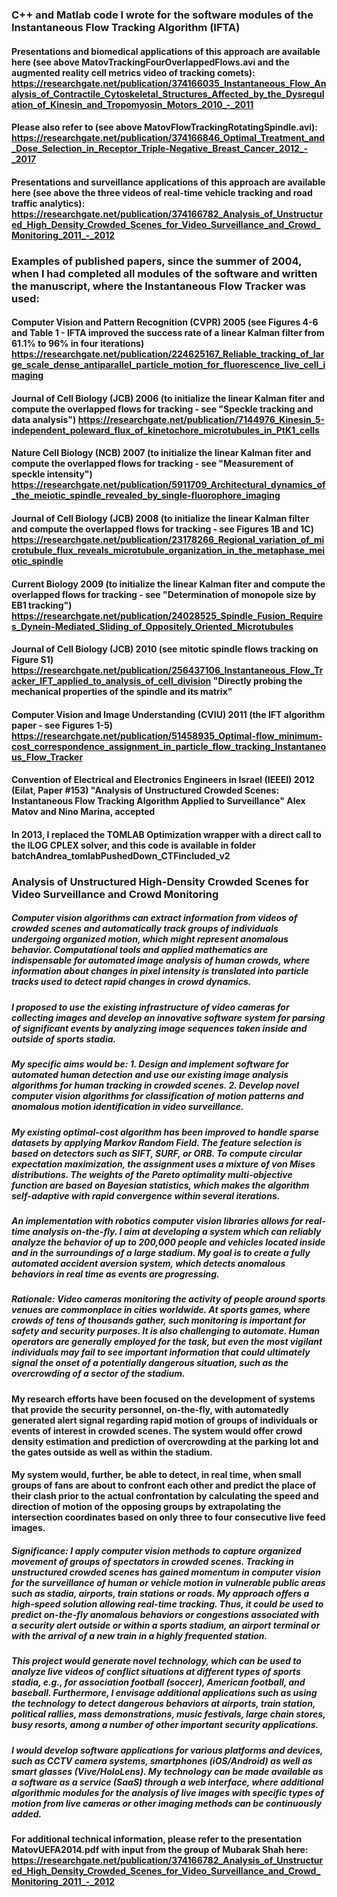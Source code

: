 ### C++ and Matlab code I wrote for the software modules of the Instantaneous Flow Tracking Algorithm (IFTA)
#### Presentations and biomedical applications of this approach are available here (see above MatovTrackingFourOverlappedFlows.avi and the augmented reality cell metrics video of tracking comets): https://researchgate.net/publication/374166035_Instantaneous_Flow_Analysis_of_Contractile_Cytoskeletal_Structures_Affected_by_the_Dysregulation_of_Kinesin_and_Tropomyosin_Motors_2010_-_2011
#### Please also refer to (see above MatovFlowTrackingRotatingSpindle.avi):  https://researchgate.net/publication/374166846_Optimal_Treatment_and_Dose_Selection_in_Receptor_Triple-Negative_Breast_Cancer_2012_-_2017

#### Presentations and surveillance applications of this approach are available here (see above the three videos of real-time vehicle tracking and road traffic analytics): https://researchgate.net/publication/374166782_Analysis_of_Unstructured_High_Density_Crowded_Scenes_for_Video_Surveillance_and_Crowd_Monitoring_2011_-_2012

### Examples of published papers, since the summer of 2004, when I had completed all modules of the software and written the manuscript, where the Instantaneous Flow Tracker was used:

#### Computer Vision and Pattern Recognition (CVPR) 2005 (see Figures 4-6 and Table 1 - IFTA improved the success rate of a linear Kalman filter from 61.1% to 96% in four iterations) https://researchgate.net/publication/224625167_Reliable_tracking_of_large_scale_dense_antiparallel_particle_motion_for_fluorescence_live_cell_imaging

#### Journal of Cell Biology (JCB) 2006 (to initialize the linear Kalman fiter and compute the overlapped flows for tracking - see "Speckle tracking and data analysis") https://researchgate.net/publication/7144976_Kinesin_5-independent_poleward_flux_of_kinetochore_microtubules_in_PtK1_cells

#### Nature Cell Biology (NCB) 2007 (to initialize the linear Kalman fiter and compute the overlapped flows for tracking - see "Measurement of speckle intensity") https://researchgate.net/publication/5911709_Architectural_dynamics_of_the_meiotic_spindle_revealed_by_single-fluorophore_imaging

#### Journal of Cell Biology (JCB) 2008 (to initialize the linear Kalman filter and compute the overlapped flows for tracking - see Figures 1B and 1C) https://researchgate.net/publication/23178266_Regional_variation_of_microtubule_flux_reveals_microtubule_organization_in_the_metaphase_meiotic_spindle

#### Current Biology 2009 (to initialize the linear Kalman fiter and compute the overlapped flows for tracking - see "Determination of monopole size by EB1 tracking") https://researchgate.net/publication/24028525_Spindle_Fusion_Requires_Dynein-Mediated_Sliding_of_Oppositely_Oriented_Microtubules

#### Journal of Cell Biology (JCB) 2010 (see mitotic spindle flows tracking on Figure S1) https://researchgate.net/publication/256437106_Instantaneous_Flow_Tracker_IFT_applied_to_analysis_of_cell_division "Directly probing the mechanical properties of the spindle and its matrix"

#### Computer Vision and Image Understanding (CVIU) 2011 (the IFT algorithm paper - see Figures 1-5) https://researchgate.net/publication/51458935_Optimal-flow_minimum-cost_correspondence_assignment_in_particle_flow_tracking_Instantaneous_Flow_Tracker

#### Convention of Electrical and Electronics Engineers in Israel (IEEEI) 2012 (Eilat, Paper #153) "Analysis of Unstructured Crowded Scenes: Instantaneous Flow Tracking Algorithm Applied to Surveillance" Alex Matov and Nino Marina, accepted 

#### In 2013, I replaced the TOMLAB Optimization wrapper with a direct call to the ILOG CPLEX solver, and this code is available in folder batchAndrea_tomlabPushedDown_CTFincluded_v2

### Analysis of Unstructured High-Density Crowded Scenes for Video Surveillance and Crowd Monitoring

##### Computer vision algorithms can extract information from videos of crowded scenes and automatically track groups of individuals undergoing organized motion, which might represent anomalous behavior. Computational tools and applied mathematics are indispensable for automated image analysis of human crowds, where information about changes in pixel intensity is translated into particle tracks used to detect rapid changes in crowd dynamics. 

##### I proposed to use the existing infrastructure of video cameras for collecting images and develop an innovative software system for parsing of significant events by analyzing image sequences taken inside and outside of sports stadia. 

##### My specific aims would be: 1. Design and implement software for automated human detection and use our existing image analysis algorithms for human tracking in crowded scenes. 2. Develop novel computer vision algorithms for classification of motion patterns and anomalous motion identification in video surveillance. 

##### My existing optimal-cost algorithm has been improved to handle sparse datasets by applying Markov Random Field. The feature selection is based on detectors such as SIFT, SURF, or ORB. To compute circular expectation maximization, the assignment uses a mixture of von Mises distributions. The weights of the Pareto optimality multi-objective function are based on Bayesian statistics, which makes the algorithm self-adaptive with rapid convergence within several iterations. 

##### An implementation with robotics computer vision libraries allows for real-time analysis on-the-fly. I aim at developing a system which can reliably analyze the behavior of up to 200,000 people and vehicles located inside and in the surroundings of a large stadium. My goal is to create a fully automated accident aversion system, which detects anomalous behaviors in real time as events are progressing. 

##### Rationale: Video cameras monitoring the activity of people around sports venues are commonplace in cities worldwide. At sports games, where crowds of tens of thousands gather, such monitoring is important for safety and security purposes. It is also challenging to automate. Human operators are generally employed for the task, but even the most vigilant individuals may fail to see important information that could ultimately signal the onset of a potentially dangerous situation, such as the overcrowding of a sector of the stadium. 
#### My research efforts have been focused on the development of systems that provide the security personnel, on-the-fly, with automatedly generated alert signal regarding rapid motion of groups of individuals or events of interest in crowded scenes. The system would offer crowd density estimation and prediction of overcrowding at the parking lot and the gates outside as well as within the stadium. 

#### My system would, further, be able to detect, in real time, when small groups of fans are about to confront each other and **predict the place of their clash prior to the actual confrontation** by calculating the speed and direction of motion of the opposing groups by extrapolating the intersection coordinates based on only three to four consecutive live feed images. 

##### Significance: I apply computer vision methods to capture organized movement of groups of spectators in crowded scenes. Tracking in unstructured crowded scenes has gained momentum in computer vision for the surveillance of human or vehicle motion in vulnerable public areas such as stadia, airports, train stations or roads. My approach offers a high-speed solution allowing real-time tracking. Thus, it could be used to predict on-the-fly anomalous behaviors or congestions associated with a security alert outside or within a sports stadium, an airport terminal or with the arrival of a new train in a highly frequented station. 

##### This project would generate novel technology, which can be used to analyze live videos of conflict situations at different types of sports stadia, e.g., for association football (soccer), American football, and baseball. Furthermore, I envisage additional applications such as using the technology to detect dangerous behaviors at airports, train station, political rallies, mass demonstrations, music festivals, large chain stores, busy resorts, among a number of other important security applications. 

##### I would develop software applications for various platforms and devices, such as CCTV camera systems, smartphones (iOS/Android) as well as smart glasses (Vive/HoloLens). My technology can be made available as a software as a service (SaaS) through a web interface, where additional algorithmic modules for the analysis of live images with specific types of motion from live cameras or other imaging methods can be continuously added.

#### For additional technical information, please refer to the presentation MatovUEFA2014.pdf with input from the group of Mubarak Shah here: https://researchgate.net/publication/374166782_Analysis_of_Unstructured_High_Density_Crowded_Scenes_for_Video_Surveillance_and_Crowd_Monitoring_2011_-_2012

